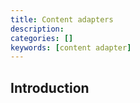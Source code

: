 ```yaml
---
title: Content adapters
description: 
categories: []
keywords: [content adapter]
---
```


## Introduction
